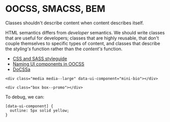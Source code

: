 # OOCSS, SMACSS, BEM

Classes shouldn't describe content when content describes itself.

HTML semantics differs from *developer* semantics. We should write classes that are useful for developers; classes that are highly reusable, that don't couple themselves to specific types of content, and classes that describe the *styling's* function rather than the *content's* function.

* [CSS and SASS styleguide](http://www.sitepoint.com/css-sass-styleguide/)
* [Naming UI components in OOCSS](http://csswizardry.com/2014/03/naming-ui-components-in-oocss/)
* [DoCSSa](http://docssa.info/)

```
<div class="media media--large" data-ui-component="mini-bio"></div>

<div class="box box--promo"></div>
```

To debug, we can:

```
[data-ui-component] {
  outline: 5px solid yellow;
}
```